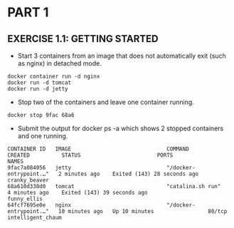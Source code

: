 # PART 1
## EXERCISE 1.1: GETTING STARTED
- Start 3 containers from an image that does not automatically exit (such as nginx) in detached mode.
```console
docker container run -d nginx
docker run -d tomcat
docker run -d jetty
```

- Stop two of the containers and leave one container running.
```console
docker stop 9fac 68a6
```

- Submit the output for docker ps -a which shows 2 stopped containers and one running.
```console
CONTAINER ID   IMAGE                              COMMAND                  CREATED          STATUS                        PORTS                    NAMES
9fac7a084056   jetty                              "/docker-entrypoint.…"   2 minutes ago    Exited (143) 28 seconds ago                            cranky_beaver
68a610d338d0   tomcat                             "catalina.sh run"        4 minutes ago    Exited (143) 39 seconds ago                            funny_ellis
64fcf7695e0e   nginx                              "/docker-entrypoint.…"   10 minutes ago   Up 10 minutes                 80/tcp                   intelligent_chaum
```
